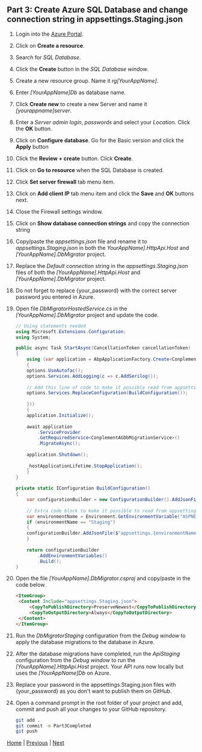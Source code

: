 ## Part 3: Create Azure SQL Database and change connection string in appsettings.Staging.json

1. Login into the [Azure Portal](https://portal.azure.com/#home).

2. Click on **Create a resource**.

3. Search for *SQL Database*.

4. Click the **Create** button in the *SQL Database window*.

5. Create a new resource group. Name it *rg[YourAppName]*.

6. Enter *[YourAppName]Db* as database name.

7. Click **Create new** to create a new Server and name it *[yourappname]server*.

8. Enter a *Server admin login*, *passwords* and select your *Location*. Click the **OK** button.

9. Click on **Configure database**. Go for the Basic version and click the **Apply** button

10. Click the **Review + create** button. Click **Create**.

11. Click on **Go to resource** when the SQL Database is created.

12. Click **Set server firewall** tab menu item.

13. Click on **Add client IP** tab menu item and click the **Save** and **OK** buttons next.

14. Close the Firewall settings window.

15. Click on **Show database connection strings** and copy the connection string

16. Copy/paste the *appsettings.json* file and rename it to *appsettings.Staging.json* in both the *YourAppName].HttpApi.Host* and *[YourAppName].DbMigrator* project.

17. Replace the *Default connection* string in the *appsettings.Staging.json* files of both the *[YourAppName].HttpApi.Host* and *[YourAppName].DbMigrator* project.

18. Do not forget to replace {your_password} with the correct server password you entered in Azure.

19. Open file *DbMigratorHostedService.cs* in the *[YourAppName].DbMigrator* project and update the code.

    ```csharp
    // Using statements needed
    using Microsoft.Extensions.Configuration;
    using System;

    public async Task StartAsync(CancellationToken cancellationToken)
    {
        using (var application = AbpApplicationFactory.Create<ConplementAGDbMigratorModule>(options =>
        {
        options.UseAutofac();
        options.Services.AddLogging(c => c.AddSerilog());
  
        // Add this line of code to make it possible read from appsettings.Staging.json
        options.Services.ReplaceConfiguration(BuildConfiguration());
  
        }))
        {
        application.Initialize();
  
        await application
            .ServiceProvider
            .GetRequiredService<ConplementAGDbMigrationService>()
            .MigrateAsync();
  
        application.Shutdown();
  
        _hostApplicationLifetime.StopApplication();
        }
    }
  
    private static IConfiguration BuildConfiguration()
    {
        var configurationBuilder = new ConfigurationBuilder().AddJsonFile("appsettings.json");
  
        // Extra code block to make it possible to read from appsettings.Staging.json
        var environmentName = Environment.GetEnvironmentVariable("ASPNETCORE_ENVIRONMENT");
        if (environmentName == "Staging")
        {
        configurationBuilder.AddJsonFile($"appsettings.{environmentName}.json", true);
        }
  
        return configurationBuilder
            .AddEnvironmentVariables()
            .Build();
    }
    ```

20. Open the file *[YourAppName].DbMigrator.csproj* and copy/paste in the code below.

     ```html
     <ItemGroup>
      <Content Include="appsettings.Staging.json">
          <CopyToPublishDirectory>PreserveNewest</CopyToPublishDirectory>
          <CopyToOutputDirectory>Always</CopyToOutputDirectory>
      </Content>
     </ItemGroup>
     ```

21. Run the *DbMigratorStaging* configuration from the *Debug window* to apply the database migrations to the database in Azure.

22. After the database migrations have completed, run the *ApiStaging* configuration from the *Debug window* to run the *[YourAppName].HttpApi.Host* project.
    Your API runs now locally but uses the *[YourAppName]Db* on Azure.

23. Replace your password in the appsettings.Staging.json files with {your_password} as you don't want to publish them on GitHub.

24. Open a command prompt in the root folder of your project and add, commit and push all your changes to your GitHub repository.

    ```bash
    git add .
    git commit -m Part3Completed
    git push
    ```

[Home](./../../README.md) | [Previous](Tutorial/../../Part2/Part2.md) | [Next](Tutorial/../../Part4/Part4.md)